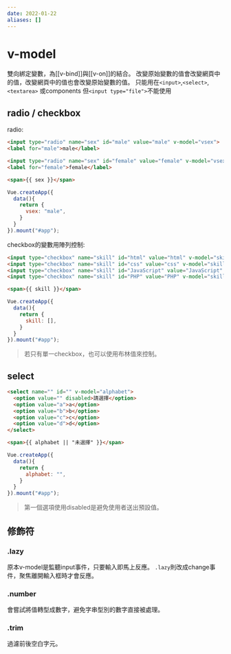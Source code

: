 ```yaml
---
date: 2022-01-22
aliases: []
---
```

# v-model

雙向綁定變數，為[[v-bind]]與[[v-on]]的結合。
改變原始變數的值會改變網頁中的值，改變網頁中的值也會改變原始變數的值。
只能用在`<input>`,`<select>`, `<textarea>` 或components
但`<input type="file">`不能使用

## radio / checkbox

radio:
```html
<input type="radio" name="sex" id="male" value="male" v-model="vsex">
<label for="male">male</label>

<input type="radio" name="sex" id="female" value="female" v-model="vsex">
<label for="female">female</label>

<span>{{ sex }}</span>
```
```js
Vue.createApp({
  data(){
    return {
      vsex: "male",
    }
  }
}).mount("#app");
```

checkbox的變數用陣列控制:
```html
<input type="checkbox" name="skill" id="html" value="html" v-model="skill">
<input type="checkbox" name="skill" id="css" value="css" v-model="skill">
<input type="checkbox" name="skill" id="JavaScript" value="JavaScript" v-model="skill">
<input type="checkbox" name="skill" id="PHP" value="PHP" v-model="skill">

<span>{{ skill }}</span>
```
```js
Vue.createApp({
  data(){
    return {
      skill: [],
    }
  }
}).mount("#app");
```
>若只有單一checkbox，也可以使用布林值來控制。

## select
```html
<select name="" id="" v-model="alphabet">
  <option value="" disabled>請選擇</option>
  <option value="a">a</option>
  <option value="b">b</option>
  <option value="c">c</option>
  <option value="d">d</option>
</select>

<span>{{ alphabet || "未選擇" }}</span>
```
```js
Vue.createApp({
  data(){
    return {
      alphabet: "",
    }
  }
}).mount("#app");
```
>第一個選項使用disabled是避免使用者送出預設值。


## 修飾符

### .lazy
原本v-model是監聽input事件，只要輸入即馬上反應。
`.lazy`則改成change事件，聚焦離開輸入框時才會反應。

### .number
會嘗試將值轉型成數字，避免字串型別的數字直接被處理。

### .trim
過濾前後空白字元。